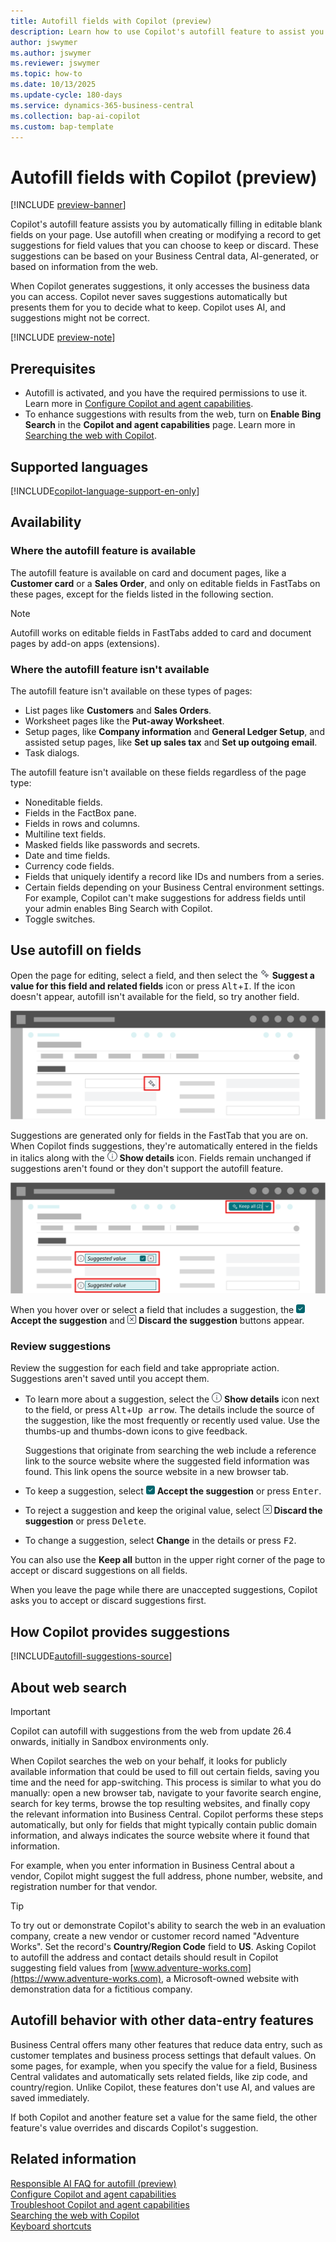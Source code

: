 ```yaml
---
title: Autofill fields with Copilot (preview)
description: Learn how to use Copilot's autofill feature to assist you in filling in fields on card and document pages.
author: jswymer
ms.author: jswymer
ms.reviewer: jswymer
ms.topic: how-to
ms.date: 10/13/2025
ms.update-cycle: 180-days
ms.service: dynamics-365-business-central
ms.collection: bap-ai-copilot
ms.custom: bap-template
---
```


# Autofill fields with Copilot (preview)

[!INCLUDE [preview-banner](~/../shared-content/shared/preview-includes/preview-banner.md)]

Copilot's autofill feature assists you by automatically filling in editable blank fields on your page. Use autofill when creating or modifying a record to get suggestions for field values that you can choose to keep or discard. These suggestions can be based on your Business Central data, AI-generated, or based on information from the web.

When Copilot generates suggestions, it only accesses the business data you can access. Copilot never saves suggestions automatically but presents them for you to decide what to keep. Copilot uses AI, and suggestions might not be correct.

[!INCLUDE [preview-note](~/../shared-content/shared/preview-includes/production-ready-preview-dynamics365.md)]

<!-- [!INCLUDE [preview-note](~/../shared-content/shared/preview-includes/preview-note-d365.md)]-->

## Prerequisites

- Autofill is activated, and you have the required permissions to use it. Learn more in [Configure Copilot and agent capabilities](enable-ai.md).
- To enhance suggestions with results from the web, turn on **Enable Bing Search** in the **Copilot and agent capabilities** page. Learn more in [Searching the web with Copilot](ai-search-web-copilot.md).

## Supported languages

[!INCLUDE[copilot-language-support-en-only](includes/copilot-language-support-en-only.md)]

## Availability

### Where the autofill feature is available

The autofill feature is available on card and document pages, like a **Customer card** or a **Sales Order**, and only on editable fields in FastTabs on these pages, except for the fields listed in the following section.

> [!NOTE]  
> Autofill works on editable fields in FastTabs added to card and document pages by add-on apps (extensions).

### Where the autofill feature isn't available

The autofill feature isn't available on these types of pages:

- List pages like **Customers** and **Sales Orders**.
- Worksheet pages like the **Put-away Worksheet**.
- Setup pages, like **Company information** and **General Ledger Setup**, and assisted setup pages, like **Set up sales tax** and **Set up outgoing email**.
- Task dialogs.

The autofill feature isn't available on these fields regardless of the page type:

- Noneditable fields.
- Fields in the FactBox pane.
- Fields in rows and columns.
- Multiline text fields.
- Masked fields like passwords and secrets.
- Date and time fields.
- Currency code fields.
- Fields that uniquely identify a record like IDs and numbers from a series.
- Certain fields depending on your Business Central environment settings. For example, Copilot can't make suggestions for address fields until your admin enables Bing Search with Copilot.
- Toggle switches.

## Use autofill on fields

Open the page for editing, select a field, and then select the ![Shows the Copilot icon for generating suggestions for field values.](media/copilot-star-unfilled.png) **Suggest a value for this field and related fields** icon or press <kbd>Alt</kbd>+<kbd>I</kbd>. If the icon doesn't appear, autofill isn't available for the field, so try another field.

![Shows a card page with a Copilot icon for generating suggestions for field values.](media/autofill-field.svg)

Suggestions are generated only for fields in the FastTab that you are on. When Copilot finds suggestions, they're automatically entered in the fields in italics along with the ![Shows the details icon for a suggestion](media/autofill-info.png) **Show details** icon. Fields remain unchanged if suggestions aren't found or they don't support the autofill feature.

![Shows a suggested field with the accept and discard buttons.](media/autofill-suggested-value-field.svg)

When you hover over or select a field that includes a suggestion, the ![Shows the accept button for a Copilot suggestion](media/autofill-accept.png) **Accept the suggestion** and ![Shows the discard button for a Copilot suggestion](media/autofill-discard.png) **Discard the suggestion** buttons appear.

### Review suggestions

Review the suggestion for each field and take appropriate action. Suggestions aren't saved until you accept them.

- To learn more about a suggestion, select the ![Shows the details icon for a suggestion](media/autofill-info.png) **Show details** icon next to the field, or press <kbd>Alt</kbd>+<kbd>Up arrow</kbd>. The details include the source of the suggestion, like the most frequently or recently used value. Use the thumbs-up and thumbs-down icons to give feedback.

  Suggestions that originate from searching the web include a reference link to the source website where the suggested field information was found. This link opens the source website in a new browser tab.
- To keep a suggestion, select ![Shows the accept button for a Copilot suggestion](media/autofill-accept.png) **Accept the suggestion** or press <kbd>Enter</kbd>.
- To reject a suggestion and keep the original value, select ![Shows the discard button for a Copilot suggestion](media/autofill-discard.png) **Discard the suggestion** or press <kbd>Delete</kbd>.
- To change a suggestion, select **Change** in the details or press <kbd>F2</kbd>.

You can also use the **Keep all** button in the upper right corner of the page to accept or discard suggestions on all fields.

When you leave the page while there are unaccepted suggestions, Copilot asks you to accept or discard suggestions first.

<!--The first time you use Copilot, you're asked to accept the terms to continue.-->

## How Copilot provides suggestions

[!INCLUDE[autofill-suggestions-source](includes/autofill-suggestions-source.md)]

## About web search

> [!IMPORTANT]
> Copilot can autofill with suggestions from the web from update 26.4 onwards, initially in Sandbox environments only.

When Copilot searches the web on your behalf, it looks for publicly available information that could be used to fill out certain fields, saving you time and the need for app-switching. This process is similar to what you do manually: open a new browser tab, navigate to your favorite search engine, search for key terms, browse the top resulting websites, and finally copy the relevant information into Business Central. Copilot performs these steps automatically, but only for fields that might typically contain public domain information, and always indicates the source website where it found that information. 

For example, when you enter information in Business Central about a vendor, Copilot might suggest the full address, phone number, website, and registration number for that vendor.

> [!TIP]
> To try out or demonstrate Copilot's ability to search the web in an evaluation company, create a new vendor or customer record named "Adventure Works". Set the record's **Country/Region Code** field to **US**. Asking Copilot to autofill the address and contact details should result in Copilot suggesting field values from [www.adventure-works.com](https://www.adventure-works.com), a Microsoft-owned website with demonstration data for a fictitious company.

## Autofill behavior with other data-entry features

Business Central offers many other features that reduce data entry, such as customer templates and business process settings that default values. On some pages, for example, when you specify the value for a field, Business Central validates and automatically sets related fields, like zip code, and country/region. Unlike Copilot, these features don't use AI, and values are saved immediately.

If both Copilot and another feature set a value for the same field, the other feature's value overrides and discards Copilot's suggestion.

## Related information

[Responsible AI FAQ for autofill (preview)](faqs-autofill.md)  
[Configure Copilot and agent capabilities](enable-ai.md)  
[Troubleshoot Copilot and agent capabilities](ai-copilot-troubleshooting.md)  
[Searching the web with Copilot](ai-search-web-copilot.md)  
[Keyboard shortcuts](keyboard-shortcuts.md)
